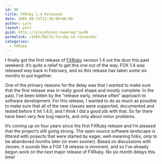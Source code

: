```yaml
---
id: 90
title: FXRuby 1.4 Released
date: 2005-08-25T12:30:00+00:00
author: Lyle
layout: post
guid: http://lylejohnson.name/wp/?p=90
permalink: /2005/08/25/fxruby-14-released/
categories:
  - FXRuby
---
```

I finally got the first release of [FXRuby](http://www.fxruby.org/) version 1.4 out the door this past weekend. It&#8217;s quite a relief to get this one out of the way. FOX 1.4 was released way back in February, and so this release has taken some six months to put together.

One of the primary reasons for the delay was that I wanted to make sure that the first release was in really good shape and _mostly_ complete. In the past, I&#8217;ve been bitten by the &#8220;release early, release often&#8221; approach to software development. For this release, I wanted to do as much as possible to make sure that all of the new classes were supported, documented and tested before it hit 1.4.0, and I think I did a good job with that. So far there have been very few bug reports, and only about minor problems.

It&#8217;s coming up on four years since the first FXRuby release and I&#8217;m pleased that the project&#8217;s still going strong. The open source software landscape is littered with projects that were started by eager, well-meaning folks, only to be abandoned months later (or even sooner). Based on discussions with Jeroen, it sounds like a FOX 1.6 release is imminent, and so I&#8217;ve already begun work on the next major release of FXRuby. No six month delays this time!